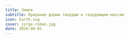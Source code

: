 ```yaml
---
title: Земля
subtitle: Придание формы твердым и твердеющим массам
icon: Earth.svg
cover: jorge-roman.jpg
date: 2020-08-01
---
```

